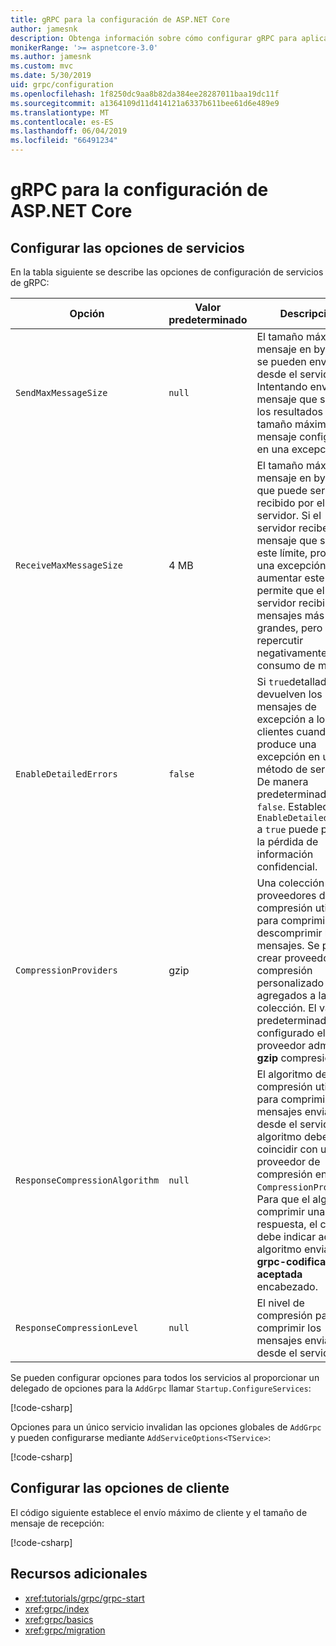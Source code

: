 ```yaml
---
title: gRPC para la configuración de ASP.NET Core
author: jamesnk
description: Obtenga información sobre cómo configurar gRPC para aplicaciones ASP.NET Core.
monikerRange: '>= aspnetcore-3.0'
ms.author: jamesnk
ms.custom: mvc
ms.date: 5/30/2019
uid: grpc/configuration
ms.openlocfilehash: 1f8250dc9aa8b82da384ee28287011baa19dc11f
ms.sourcegitcommit: a1364109d11d414121a6337b611bee61d6e489e9
ms.translationtype: MT
ms.contentlocale: es-ES
ms.lasthandoff: 06/04/2019
ms.locfileid: "66491234"
---
```

# <a name="grpc-for-aspnet-core-configuration"></a>gRPC para la configuración de ASP.NET Core

## <a name="configure-services-options"></a>Configurar las opciones de servicios

En la tabla siguiente se describe las opciones de configuración de servicios de gRPC:

| Opción | Valor predeterminado | Descripción |
| ------ | ------------- | ----------- |
| `SendMaxMessageSize` | `null` | El tamaño máximo del mensaje en bytes que se pueden enviar desde el servidor. Intentando enviar un mensaje que supera los resultados de tamaño máximo de mensaje configurado en una excepción. |
| `ReceiveMaxMessageSize` | 4 MB | El tamaño máximo del mensaje en bytes, que puede ser recibido por el servidor. Si el servidor recibe un mensaje que supera este límite, produce una excepción. Al aumentar este valor permite que el servidor recibir los mensajes más grandes, pero puede repercutir negativamente en el consumo de memoria. |
| `EnableDetailedErrors` | `false` | Si `true`detallados se devuelven los mensajes de excepción a los clientes cuando se produce una excepción en un método de servicio. De manera predeterminada, es `false`. Establecer `EnableDetailedErrors` a `true` puede producir la pérdida de información confidencial. |
| `CompressionProviders` | gzip | Una colección de proveedores de compresión utilizado para comprimir y descomprimir los mensajes. Se pueden crear proveedores de compresión personalizado y agregados a la colección. El valor predeterminado configurado el proveedor admite **gzip** compresión. |
| `ResponseCompressionAlgorithm` | `null` | El algoritmo de compresión utilizado para comprimir los mensajes enviados desde el servidor. El algoritmo debe coincidir con un proveedor de compresión en `CompressionProviders`. Para que el algoritmo comprimir una respuesta, el cliente debe indicar admite el algoritmo enviando el **grpc-codificación aceptada** encabezado. |
| `ResponseCompressionLevel` | `null` | El nivel de compresión para comprimir los mensajes enviados desde el servidor. |

Se pueden configurar opciones para todos los servicios al proporcionar un delegado de opciones para la `AddGrpc` llamar `Startup.ConfigureServices`:

[!code-csharp[](~/grpc/configuration/sample/GrcpService/Startup.cs?name=snippet)]

Opciones para un único servicio invalidan las opciones globales de `AddGrpc` y pueden configurarse mediante `AddServiceOptions<TService>`:

[!code-csharp[](~/grpc/configuration/sample/GrcpService/Startup2.cs?name=snippet)]

## <a name="configure-client-options"></a>Configurar las opciones de cliente

El código siguiente establece el envío máximo de cliente y el tamaño de mensaje de recepción:

[!code-csharp[](~/grpc/configuration/sample/Program.cs?name=snippet&highlight=3-6)]

## <a name="additional-resources"></a>Recursos adicionales

* <xref:tutorials/grpc/grpc-start>
* <xref:grpc/index>
* <xref:grpc/basics>
* <xref:grpc/migration>
